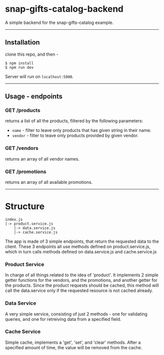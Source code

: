 # snap-gifts-catalog-backend
A simple backend for the snap-gifts-catalog example.

---
## Installation

clone this repo, and then -
```
$ npm install
$ npm run dev
```
Server will run on ```localhost:5000```.

---
## Usage - endpoints
### GET /products
returns a list of all the products, filtered by the following parameters:
- ```name``` - filter to leave only products that has given string in their name.
- ```vendor``` - filter to leave only products provided by given vendor.
### GET /vendors
returns an array of all vendor names.
### GET /promotions
returns an array of all available promotions.

---
# Structure
```
index.js
|-> product.service.js
    |-> data.service.js
    |-> cache.service.js
```
The app is made of 3 simple endpoints, that return the requested data to the client.
These 3 endpoints all use methods defined on product.service.js, which in turn calls methods defined on data.service.js and cache.service.js

### Product Service
In charge of all things related to the idea of 'product'. It implements 2 simple getter functions for the vendors, and the promotions, and another getter for the products.
Since the product requests should be cached, this method will call the data.service only if the requested resource is not cached already.

### Data Service
A very simple service, consisting of just 2 methods - one for validating queries, and one for retreiving data from a specified field.

### Cache Service
Simple cache, implements a 'get', 'set', and 'clear' methods. After a specified amount of time, the value will be removed from the cache.